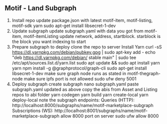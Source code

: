 ## Motif - Land Subgraph

1. Install repo
	update package.json with latest motif-item, motif-listing, motif-sdk
	yarn
	sudo apt-get install libsecret-1-dev
2. Update subgraph 
    update subgraph.yaml with data you got from motif-item, motif-itemListing
		update network, address, startblock. 
		starblock is the block you want indexing to start
3. Prepare subgraph to deploy
	clone the repo to server
	Install Yarn
		curl -sS https://dl.yarnpkg.com/debian/pubkey.gpg | sudo apt-key add -
		echo "deb https://dl.yarnpkg.com/debian/ stable main" | sudo tee /etc/apt/sources.list.d/yarn.list
		sudo apt update && sudo apt install yarn
		yarn 
		npm install -g @graphprotocol/graph-cli
		sudo apt-get install libsecret-1-dev
	make sure graph node runs as stated in motif-thegraph-node
	make sure ipfs port is not allowed
		sudo ufw deny 5001 
4. Deploy subgraph
	create subgraph
		nano subgraph.yaml
		paste subgraph.yaml updated as above
	copy the abis from Asset and Listing repos to abi folder
	yarn codegen
	yarn build
	yarn create-local
	yarn deploy-local
	note the subgraph endpoints: 
		Queries (HTTP):     http://localhost:8000/subgraphs/name/motif-marketplace-subgraph
		Subscriptions (WS): http://localhost:8001/subgraphs/name/motif-marketplace-subgraph
	allow 8000 port on server
		sudo ufw allow 8000

 